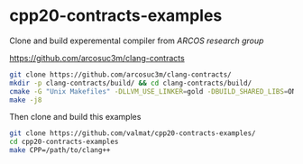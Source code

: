 # cpp20-contracts-examples


Clone and build experemental compiler from  *ARCOS research group*

https://github.com/arcosuc3m/clang-contracts


``` bash
git clone https://github.com/arcosuc3m/clang-contracts/
mkdir -p clang-contracts/build/ && cd clang-contracts/build/
cmake -G "Unix Makefiles" -DLLVM_USE_LINKER=gold -DBUILD_SHARED_LIBS=ON -DLLVM_USE_SPLIT_DWARF=ON  -DLLVM_OPTIMIZED_TABLEGEN=ON ../
make -j8
```

Then clone and build this examples

```bash
git clone https://github.com/valmat/cpp20-contracts-examples/
cd cpp20-contracts-examples
make CPP=/path/to/clang++
```
